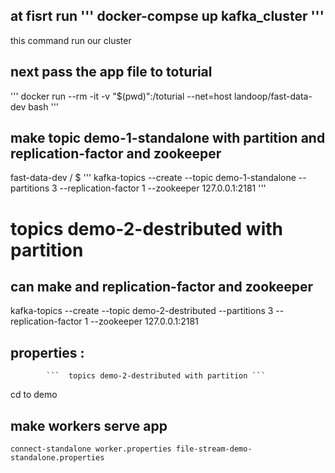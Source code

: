 

## at fisrt run ''' docker-compse up kafka_cluster '''

this command run our cluster


## next pass the app file to toturial 
''' docker run --rm -it -v "$(pwd)":/toturial --net=host landoop/fast-data-dev bash '''

## make topic demo-1-standalone with partition and replication-factor and zookeeper
fast-data-dev / $ 
''' kafka-topics --create --topic demo-1-standalone --partitions 3 --replication-factor 1 --zookeeper 127.0.0.1:2181 '''

# topics demo-2-destributed with partition
## can make  and replication-factor and zookeeper
kafka-topics --create --topic demo-2-destributed --partitions 3 --replication-factor 1 --zookeeper 127.0.0.1:2181
## properties :
			```  topics demo-2-destributed with partition ```
cd to demo

## make workers serve app
``` connect-standalone worker.properties file-stream-demo-standalone.properties ```





